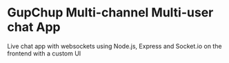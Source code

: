 # GupChup Multi-channel Multi-user chat App
Live chat app with websockets using Node.js, Express and Socket.io on the frontend with a custom UI

